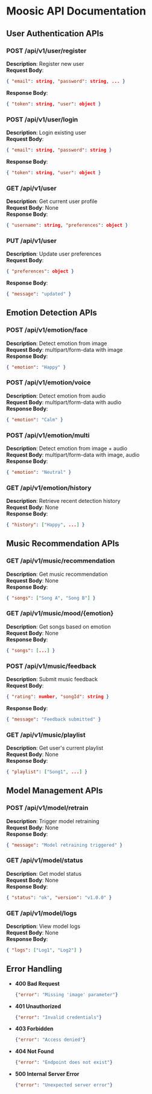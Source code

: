 # Moosic API Documentation

## User Authentication APIs

### POST /api/v1/user/register
**Description**: Register new user  
**Request Body**:  
```json
{ "email": string, "password": string, ... }
```  
**Response Body**:  
```json
{ "token": string, "user": object }
```

### POST /api/v1/user/login
**Description**: Login existing user  
**Request Body**:  
```json
{ "email": string, "password": string }
```  
**Response Body**:  
```json
{ "token": string, "user": object }
```

### GET /api/v1/user
**Description**: Get current user profile  
**Request Body**: None  
**Response Body**:  
```json
{ "username": string, "preferences": object }
```

### PUT /api/v1/user
**Description**: Update user preferences  
**Request Body**:  
```json
{ "preferences": object }
```  
**Response Body**:  
```json
{ "message": "updated" }
```

## Emotion Detection APIs

### POST /api/v1/emotion/face
**Description**: Detect emotion from image  
**Request Body**: multipart/form-data with image  
**Response Body**:  
```json
{ "emotion": "Happy" }
```

### POST /api/v1/emotion/voice
**Description**: Detect emotion from audio  
**Request Body**: multipart/form-data with audio  
**Response Body**:  
```json
{ "emotion": "Calm" }
```

### POST /api/v1/emotion/multi
**Description**: Detect emotion from image + audio  
**Request Body**: multipart/form-data with image, audio  
**Response Body**:  
```json
{ "emotion": "Neutral" }
```

### GET /api/v1/emotion/history
**Description**: Retrieve recent detection history  
**Request Body**: None  
**Response Body**:  
```json
{ "history": ["Happy", ...] }
```

## Music Recommendation APIs

### GET /api/v1/music/recommendation
**Description**: Get music recommendation  
**Request Body**: None  
**Response Body**:  
```json
{ "songs": ["Song A", "Song B"] }
```

### GET /api/v1/music/mood/{emotion}
**Description**: Get songs based on emotion  
**Request Body**: None  
**Response Body**:  
```json
{ "songs": [...] }
```

### POST /api/v1/music/feedback
**Description**: Submit music feedback  
**Request Body**:  
```json
{ "rating": number, "songId": string }
```  
**Response Body**:  
```json
{ "message": "Feedback submitted" }
```

### GET /api/v1/music/playlist
**Description**: Get user's current playlist  
**Request Body**: None  
**Response Body**:  
```json
{ "playlist": ["Song1", ...] }
```

## Model Management APIs

### POST /api/v1/model/retrain
**Description**: Trigger model retraining  
**Request Body**: None  
**Response Body**:  
```json
{ "message": "Model retraining triggered" }
```

### GET /api/v1/model/status
**Description**: Get model status  
**Request Body**: None  
**Response Body**:  
```json
{ "status": "ok", "version": "v1.0.0" }
```

### GET /api/v1/model/logs
**Description**: View model logs  
**Request Body**: None  
**Response Body**:  
```json
{ "logs": ["Log1", "Log2"] }
```

## Error Handling

- **400 Bad Request**  
  ```json
  {"error": "Missing 'image' parameter"}
  ```

- **401 Unauthorized**  
  ```json
  {"error": "Invalid credentials"}
  ```

- **403 Forbidden**  
  ```json
  {"error": "Access denied"}
  ```

- **404 Not Found**  
  ```json
  {"error": "Endpoint does not exist"}
  ```

- **500 Internal Server Error**  
  ```json
  {"error": "Unexpected server error"}
  ```